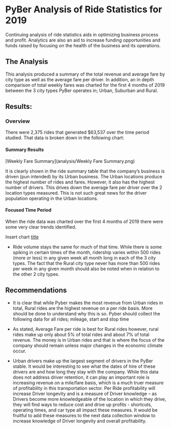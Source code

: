 # PyBer Analysis of Ride Statistics for 2019

Continuing analysis of ride statistics aids in optimizing business process and profit.   Analytics are also an aid to increase funding opportunities and funds raised by focusing on the health of the business and its operations.   

## The Analysis
This analysis produced a summary of the total revenue and average fare by city type as well as the average fare per driver.  In addition, an in depth comparison of total weekly fares was charted for the first 4 months of 2019 between the 3 city types PyBer operates in; Urban, Suburban and Rural.

## Results:

### Overview
There were 2,375 rides that generated $63,537 over the time period studied.  That data is broken down in the following chart:


#### Summary Results

[Weekly Fare Summary](analysis/Weekly Fare Summary.png)

It is clearly shown in the ride summary table that the company’s business is driven (pun intended) by its Urban business.   The Urban locations produce the highest number of rides and fares.    However, it also has the highest number of drivers.   This drives down the average fare per driver over the 2 location types measured.   This is not such great news for the driver population operating in the Urban locations.


#### Focused Time Period
When the ride data was charted over the first 4 months of 2019 there were some very clear trends identified.

Insert chart
[title](https://www.example.com)


-	Ride volume stays the same for much of that time.    While there is some spiking in certain times of the month, ridership varies within 500 rides (more or less) in any given week all month long in each of the 3 city types.   The fact that the Rural city type never has more than 500 rides per week in any given month should also be noted when in relation to the other 2 city types.


## Recommendations
-	It is clear that while Pyber makes the most revenue from Urban rides in total, Rural rides are the highest revenue on a per ride basis.   More should be done to understand why this is so.   Pyber should collect the following data for all rides; mileage, start and stop time

-	As stated, Average Fare per ride is best for Rural rides however, rural rides make up only about 5% of total rides and about 7% of total revenue.   The money is in Urban rides and that is where the focus of the company should remain unless major changes in the economic climate occur.

-	Urban drivers make up the largest segment of drivers in the PyBer stable.   It would be interesting to see what the dates of hire of these drivers are and how long they stay with the company.   While this data does not address driver retention, it can play an important role is increasing revenue on a mile/fare basis, which is a much truer measure of profitability in this transportation sector.    Per Ride profitability will increase Driver longevity and is a measure of Driver knowledge – as Drivers become more knowledgeable of the location in which they drive, they will find ways to reduce cost and drive up profits -  shortcuts, operating times, and car type all impact these measures.   It would be fruitful to add these measures to the next data collection window to increase knowledge of Driver longevity and overall profitability.
